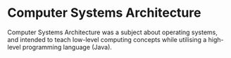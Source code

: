 # Computer Systems Architecture

Computer Systems Architecture was a subject about operating systems, and
intended to teach low-level computing concepts while utilising a high-level
programming language (Java).
